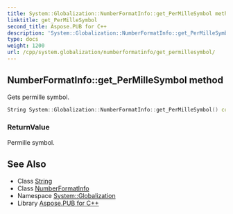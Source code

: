 ```yaml
---
title: System::Globalization::NumberFormatInfo::get_PerMilleSymbol method
linktitle: get_PerMilleSymbol
second_title: Aspose.PUB for C++
description: 'System::Globalization::NumberFormatInfo::get_PerMilleSymbol method. Gets permille symbol in C++.'
type: docs
weight: 1200
url: /cpp/system.globalization/numberformatinfo/get_permillesymbol/
---
```

## NumberFormatInfo::get_PerMilleSymbol method


Gets permille symbol.

```cpp
String System::Globalization::NumberFormatInfo::get_PerMilleSymbol() const
```


### ReturnValue

Permille symbol.

## See Also

* Class [String](../../../system/string/)
* Class [NumberFormatInfo](../)
* Namespace [System::Globalization](../../)
* Library [Aspose.PUB for C++](../../../)
